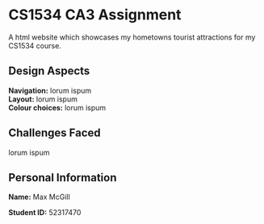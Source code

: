 # CS1534 CA3 Assignment
A html website which showcases my hometowns tourist attractions for my CS1534 course.

## Design Aspects

**Navigation:**  lorum ispum   
**Layout:** lorum ispum   
**Colour choices:** lorum ispum   

## Challenges Faced

lorum ispum 

## Personal Information
**Name:** Max McGill

**Student ID:** 52317470
